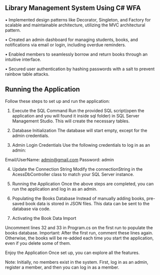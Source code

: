 ## Library Management System Using C# WFA 
• Implemented design patterns like Decorator, Singleton, and Factory for scalable and maintainable architecture, utilizing the MVC architectural pattern.

• Created an admin dashboard for managing students, books, and notifications via email or login, including overdue reminders.

• Enabled members to seamlessly borrow and return books through an intuitive interface.

• Secured user authentication by hashing passwords with a salt to prevent rainbow table attacks.


## Running the Application
Follow these steps to set up and run the application:

1) Execute the SQL Command
Run the provided SQL script(open the application and you will found it inside sql folder) in SQL Server Management Studio. This will create the necessary tables.

2) Database Initialization
The database will start empty, except for the admin credentials.

3) Admin Login Credentials
Use the following credentials to log in as an admin:

Email/UserName: admin@gmail.com
Password: admin

4) Update the Connection String
Modify the connectionString in the AcessDbController class to match your SQL Server instance.

5) Running the Application
Once the above steps are completed, you can run the application and log in as an admin.

6) Populating the Books Database
Instead of manually adding books, pre-saved book data is stored in JSON files. This data can be sent to the database via code.

7) Activating the Book Data Import

Uncomment lines 32 and 33 in Program.cs on the first run to populate the books database.
Important: After the first run, comment these lines again. Otherwise, the books will be re-added each time you start the application, even if you delete some of them.


Enjoy the Application
Once set up, you can explore all the features.

Note: 
Initially, no members exist in the system. First, log in as an admin, register a member, and then you can log in as a member.